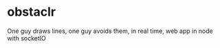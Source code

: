 obstaclr
========

One guy draws lines, one guy avoids them, in real time, web app in node with socketIO